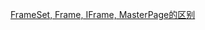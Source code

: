 ﻿[FrameSet, Frame, IFrame, MasterPage的区别 ](http://blog.csdn.net/huanglan513/article/details/8514292)